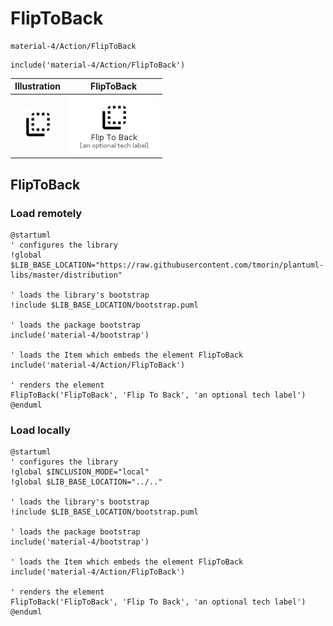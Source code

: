 # FlipToBack


```text
material-4/Action/FlipToBack
```

```text
include('material-4/Action/FlipToBack')
```



| Illustration | FlipToBack |
| :---: | :---: |
| ![illustration for Illustration](../../material-4/Action/FlipToBack.png) | ![illustration for FlipToBack](../../material-4/Action/FlipToBack.Local.png) |




## FlipToBack

### Load remotely
```plantuml
@startuml
' configures the library
!global $LIB_BASE_LOCATION="https://raw.githubusercontent.com/tmorin/plantuml-libs/master/distribution"

' loads the library's bootstrap
!include $LIB_BASE_LOCATION/bootstrap.puml

' loads the package bootstrap
include('material-4/bootstrap')

' loads the Item which embeds the element FlipToBack
include('material-4/Action/FlipToBack')

' renders the element
FlipToBack('FlipToBack', 'Flip To Back', 'an optional tech label')
@enduml
```

### Load locally
```plantuml
@startuml
' configures the library
!global $INCLUSION_MODE="local"
!global $LIB_BASE_LOCATION="../.."

' loads the library's bootstrap
!include $LIB_BASE_LOCATION/bootstrap.puml

' loads the package bootstrap
include('material-4/bootstrap')

' loads the Item which embeds the element FlipToBack
include('material-4/Action/FlipToBack')

' renders the element
FlipToBack('FlipToBack', 'Flip To Back', 'an optional tech label')
@enduml
```

